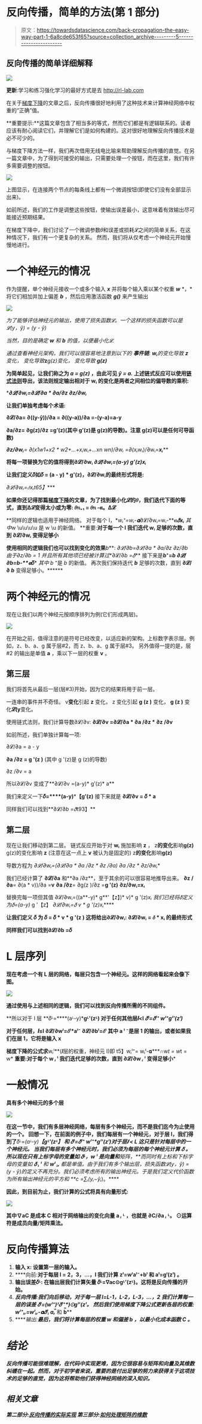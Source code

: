 # 反向传播，简单的方法(第 1 部分)

> 原文：<https://towardsdatascience.com/back-propagation-the-easy-way-part-1-6a8cde653f65?source=collection_archive---------5----------------------->

## 反向传播的简单详细解释

![](img/667c326178240e336277fb4b9754f72f.png)

**更新**:学习和练习强化学习的最好方式是去 http://rl-lab.com

在关于[梯度下降](/gradient-descent-the-easy-way-5240ca9a08da)的文章之后，反向传播很好地利用了这种技术来计算神经网络中权重的“正确”值。

**重要提示:**这篇文章包含了相当多的等式，然而它们都是有逻辑联系的。读者应该有耐心阅读它们，并理解它们是如何构建的。这对很好地理解反向传播技术是必不可少的。

与梯度下降方法一样，我们再次借用无线电比喻来帮助理解反向传播的直觉。在另一篇文章中，为了得到可接受的输出，只需要处理一个按钮，而在这里，我们有许多需要调整的按钮。

![](img/b871994856c669033dd4606ee7d9f281.png)

上图显示，在连接两个节点的每条线上都有一个微调按钮(即使它们没有全部显示出来)。

如前所述，我们的工作是调整这些按钮，使输出误差最小，这意味着有效输出尽可能接近预期结果。

在梯度下降中，我们讨论了一个微调参数𝜃和误差或损耗𝓛之间的简单关系，在这种情况下，我们有一个更复杂的关系。
然而，我们将从仅考虑一个神经元开始慢慢地进行。

# 一个神经元的情况

作为提醒，单个神经元接收一个或多个输入 ***x*** 并将每个输入乘以某个权重 ***w*** *，*将它们相加并加上偏差 ***b*** ，然后应用激活函数 ***g()*** 来产生输出

*![](img/bd3afe611d76cb88b05c32a64ea901b8.png)*

*为了能够评估神经元的输出，使用了损失函数𝓛。一个这样的损失函数可以是𝓛(y，ŷ) = (y - ŷ)*

*当然，目的是确定 ***w*** 和 ***b*** 的值，以便最小化𝓛.*

*通过查看神经元架构，我们可以很容易地注意到以下的 ***事件链***:
***wᵢ***的变化导致 ***z*** 变化，
变化导致***z***g(z)*变化，
变化导致 ***g(z)*****

**为简单起见，让我们称之为 ***a = g(z)*** ，由此可见 ***ŷ = a.***
上述链式反应可以使用[链式法则](https://en.wikipedia.org/wiki/Chain_rule)导出，该法则规定输出相对于 **wᵢ** 的变化是两者之间相位的偏导数的乘积:**

****∂𝓛/∂wᵢ=∂𝓛/∂a * ∂a/∂z *∂z/∂wᵢ****

**让我们单独考虑每个术语:**

****∂𝓛/∂a**= ∂((y-ŷ))/∂a = ∂((y-a))/∂a =-(y-a)=**a-y****

****∂a/∂z**= ∂g(z)/∂z =**g’(z)**(其中 g’(z)是 g(z)的导数)。注意 g(z)可以是任何可导函数)**

****∂z/∂wᵢ**= ∂(x1*w1+x2 * w2+…+xᵢ*wᵢ+…xn *wn)/∂wᵢ
=∂(xᵢ*wᵢ)/∂wᵢ=***xᵢ*****

**将每一项替换为它的值将得到∂𝓛/∂wᵢ
**∂𝓛/∂wᵢ=(a-y)* g’(z)*xᵢ****

**让我们定义𝛿如𝛿 = (a - y) * g'(z)，∂𝓛/∂wᵢ的最终形式将是:**

****∂𝓛/∂wᵢ*=𝛿*xᵢ*t65】****

**如果你还记得那篇[梯度下降](/gradient-descent-the-easy-way-5240ca9a08da)的文章，为了找到最小化𝓛的𝜃，我们迭代下面的等式，直到∆𝓛变得太小或为零:
𝜃𝑛₊₁ = 𝜃𝑛 -𝛂。∆𝓛**

**同样的逻辑也适用于神经网络。
对于每个 I，**wᵢ⁺=wᵢ-**𝛂***∂𝓛/∂wᵢ=wᵢ-**𝛂****𝛿*xᵢ*** *其中*w \u\u\u\u 是 w \u 的新值。
**重要:**对于每一个 I 我们迭代 **wᵢ** 足够的次数，直到 **∂𝓛/∂wᵢ** 变得足够小**

**使用相同的逻辑我们也可以找到变化的效果***b***:
**∂𝓛/∂*b*=∂𝓛/∂a * ∂a/∂z *∂z/∂*b*** 由于∂z/∂b = 1 并且所有其他项已经被计算过**∂𝓛/∂*b =𝛿*** 接下来是***b*⁺=*b ***∂𝓛/∂*b*=*b*-**𝛂****𝛿*** *其中 b* ⁺是 *b* 的新值。
再次我们保持迭代 ***b*** 足够的次数，直到 **∂𝓛/∂ *b*** 变得足够小。******

# 两个神经元的情况

现在让我们以两个神经元按顺序排列为例(它们形成两层)。

![](img/21a627c5d95eeca1328723c83d316e37.png)

在开始之前，值得注意的是符号已经改变，以适应新的架构。上标数字表示层。例如，z、b、a、g 属于层#2，而 z、b、a、g 属于层#3。
另外值得一提的是，层#2 的输出是单值 **a** ，乘以下一层的权重 **v** 。

## 第三层

我们将首先从最后一层(层#3)开始，因为它的结果将用于前一层。

一连串的事件并不奇怪。
v**变化**引起 **z** 变化，
z 变化引起 **g (z )** 变化， **g (z )** 变化**𝓛(y**变化。

使用链式法则，我们计算导数∂𝓛/∂v:
**∂𝓛/∂v =∂𝓛/∂a * ∂a /∂z * ∂z /∂v**

如前所述，我们单独计算每一项:

∂𝓛/∂a = a - y

**∂a /∂z = g '(z )** (其中 g '(z)是 g (z)的导数)

∂z /∂v = a

所以∂𝓛/∂v 变成了**∂𝓛/∂v =(a-y)* g’(z)* a**

我们来定义一下**𝛿=****(a-y)*****【g’(z)** 接下来就是 **∂𝓛/∂v = 𝛿 * a**

同样我们可以找到**∂𝓛/∂*b =𝛿*t93】**

## 第二层

现在让我们移动到第二层。
链式反应开始于对 **wᵢ** 施加影响 **z** ，
z**的变化**影响**g(z)**
g(z)的变化影响 **z** (注意在这一点上 **v** 被认为是固定的)
z**的变化**影响**g(z)** 

导数方程为
**∂𝓛/∂wᵢ=(∂𝓛/∂a * ∂a /∂z * ∂z /∂a)* ∂a /∂z * ∂z/∂wᵢ**

我们已经计算了 **∂𝓛/∂a** 和**∂a /∂z**，至于其余的可以很容易地推导出来。
**∂z /∂a**= ∂(a * v))/∂a =**v**
**∂a /∂z**= ∂g(z )/∂z =**g '(z)**
**∂z/∂wᵢ=xᵢ**

替换完每一项但其值
∂𝓛/∂wᵢ=((a**-y)* g**'【z】)* v)* g '(z)*xᵢ
我们已经将𝛿定义为𝛿=(a-y)* g '【z】
**∂𝓛/∂wᵢ=𝛿* v * g '(z)*xᵢ******

**让我们定义 **𝛿** 为 **𝛿 = 𝛿 * v * g '(z )**
这将给出∂𝓛/∂wᵢ: **∂𝓛/∂wᵢ = 𝛿 * xᵢ** 的最终形式**

**同样我们可以找到∂𝓛/∂b =𝛿**

# **L 层序列**

**现在考虑一个有 L 层的网络，每层只包含一个神经元。这样的网络看起来会像下图。**

**![](img/eb6bb3e89c448d8b3fa849240d1f7d25.png)**

**通过使用与上述相同的逻辑，我们可以找到反向传播所需的不同组件。**

**所以对于 l 层
**𝛿ᴸ=****(aᴸ-y)*****gᴸ'(zᴸ)** 对于任何其他层𝒍<l
**𝛿ˡ=𝛿ˡ⁺* wˡ⁺*gˡ'(zˡ)****

**对于任何层，𝒍≤l **∂𝓛/∂wˡ=𝛿ˡ*aˡ⁻
∂𝓛/∂bˡ=𝛿ˡ** 其中 a **ˡ** ⁻是层 1 的输出，或者如果我们在层 1，它将是输入 x**

**梯度下降的公式求**w*ᵢ*ˡ**(𝒍层的权重，神经元 I)即
t5】w*ᵢ*ˡ⁺= w*ᵢ*ˡ-𝛂***∩w*t = w*t = w*
**重要:**对于每个 **w *ᵢ* ˡ** 我们迭代足够的次数，直到 **∂𝓛/∂w *ᵢ* ˡ** 变得足够小*****

# **一般情况**

**具有多个神经元的多个层**

**![](img/b62b584483b66b0c4966e05284e4ed65.png)**

**在这一节中，我们有多层神经网络，每层有多个神经元，而不是我们迄今为止使用的一个。
回想一下，在前面的例子中，我们每层有一个神经元，对于层 l，我们得到了**𝛿ᴸ=****(aᴸ-y)*****【gᴸ'(zᴸ】**
和 **𝛿ˡ=𝛿ˡ⁺* wˡ⁺*gˡ'(zˡ)**对于层𝒍 < L
这只是针对每层中的一个神经元。
当我们每层有多个神经元时，我们必须为每层的每个神经元计算 **𝛿** 。
所以现在只有上标字母的变量如 **𝛿ᴸ，w ˡ** 是**向量**和**矩阵，**而同时有上标和下标字母的变量如 **𝛿 *ᵢ* ˡ** 和 **wˡ *ᵢᵣ*** 都是单值。由于我们有多个输出层，损失函数𝓛(y，ŷ) = (y - ŷ)的定义不再充分。我们必须考虑所有的输出神经元。于是我们定义代价函数为所有输出神经元的平方和
**c =∑*ᵢ*(y*ᵢ*−ŷ*ᵢ*)。****

**因此，到目前为止，我们计算的公式将具有向量形式:**

**![](img/c1d8629ca381119aa0582d9e25141c2a.png)**

**其中∇aC 是成本 **C** 相对于网络输出的变化向量 **a *ᵢ* ᴸ** ，也就是 **∂C/∂a *ᵢ* ᴸ。** ⊙运算符是成员向量/矩阵乘法。**

# **反向传播算法**

1.  ****输入 x:** 设置第一层的输入。**
2.  ****向前:**对于每层 l = 2，3，…，l 我们计算
    **zˡ=wˡaˡ⁻+bˡ**
    和
    **aˡ=gˡ(zˡ)** 。**
3.  ****输出误差𝛿ᴸ:** 在输出层我们计算矢量
    **𝛿ᴸ**=∇ac⊙g**ᴸ**’(z**ᴸ**)。这将是反向传播的开始。**
4.  ****反向传播:**我们向后移动，对于每一层 l=L-1，L-2，L-3，…，2 我们计算每一层的误差
    **𝛿ˡ**=(**wˡ⁺**)**ᵀ*****𝛿ˡ⁺**)⊙**gˡ'(zˡ**。
    然后我们使用梯度下降公式更新各层的权重:
    **wˡ⁺*ᵢᵣ=*wˡ*ᵢᵣ-***𝛂***𝛿ˡ*ᵢ** a*ᵣ*̿** 和
    **b̿****
5.  *****输出:**最后，我们将计算每层的权重 **w** 和偏差 **b** ，以最小化成本函数 **C** 。***

# ***结论***

***反向传播可能很难理解，在代码中实现更难，因为它很容易与矩阵和向量及其维数纠缠在一起。然而，对于初学者来说，重要的是付出足够的努力来获得关于这项技术的足够的直觉，因为这将帮助他们获得神经网络的深入知识。***

## ***相关文章***

***第二部分:[反向传播的实际实现](/back-propagation-the-easy-way-part-2-bea37046c897)
第三部分:[如何处理矩阵的维数](https://medium.com/@zsalloum/back-propagation-the-easy-way-part-3-cc1de33e8397)***